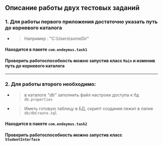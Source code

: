 ## Описание работы двух тестовых заданий

### 1. Для работы первого приложения достаточно указать путь до корневого каталога

- > Например : "C:\Users\someDir"

#### Находится в пакете `com.endeymus.task1`
#### Проверить работоспособность можно запустив класс `Main` и изменив путь до корневого каталога

***

### 2. Для работы второго необходимо:

- >в каталоге _"db"_ заполнить файл настроек доступа к бд `db.properties`
- >Иметь готовую таблицу в БД, скрипт создания лежит в папке `db/dbCreate.sql`

#### Находится в пакете `com.endeymus.task2` 
#### Проверить работоспособность можно запустив класс `StudentInterface`


